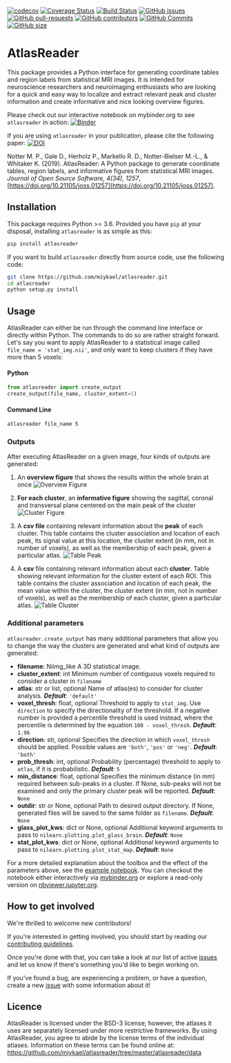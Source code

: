 [![codecov](https://codecov.io/gh/miykael/atlasreader/branch/master/graph/badge.svg)](https://codecov.io/gh/miykael/atlasreader)
[![Coverage Status](https://coveralls.io/repos/github/miykael/atlasreader/badge.svg?branch=master)](https://coveralls.io/github/miykael/atlasreader?branch=master)
[![Build Status](https://travis-ci.org/miykael/atlasreader.svg?branch=master)](https://travis-ci.org/miykael/atlasreader)
[![GitHub issues](https://img.shields.io/github/issues/miykael/atlasreader.svg)](https://github.com/miykael/atlasreader/issues/)
[![GitHub pull-requests](https://img.shields.io/github/issues-pr/miykael/atlasreader.svg)](https://github.com/miykael/atlasreader/pulls/)
[![GitHub contributors](https://img.shields.io/github/contributors/miykael/atlasreader.svg)](https://GitHub.com/miykael/atlasreader/graphs/contributors/)
[![GitHub Commits](https://github-basic-badges.herokuapp.com/commits/miykael/atlasreader.svg)](https://github.com/miykael/atlasreader/commits/master)
[![GitHub size](https://github-size-badge.herokuapp.com/miykael/atlasreader.svg)](https://github.com/miykael/atlasreader/archive/master.zip)

# AtlasReader

This package provides a Python interface for generating coordinate tables and
region labels from statistical MRI images. It is intended for neuroscience
researchers and neuroimaging enthusiasts who are looking for a quick and easy way
to localize and extract relevant peak and cluster information and create
informative and nice looking overview figures.

Please check out our interactive notebook on mybinder.org to see `atlasreader`
in action:
[![Binder](https://mybinder.org/badge_logo.svg)](https://mybinder.org/v2/gh/miykael/atlasreader/master?filepath=notebooks%2Fatlasreader.ipynb)

If you are using `atlasreader` in your publication, please cite the following paper:
[![DOI](http://joss.theoj.org/papers/10.21105/joss.01257/status.svg)](https://doi.org/10.21105/joss.01257)

Notter M. P., Gale D., Herholz P., Markello R. D., Notter-Bielser M.-L., & Whitaker K. (2019). AtlasReader: A Python package to generate coordinate tables, region labels, and informative figures from statistical MRI images. *Journal of Open Source Software, 4(34), 1257*, [https://doi.org/10.21105/joss.01257](https://doi.org/10.21105/joss.01257).


## Installation

This package requires Python >= 3.6. Provided you have `pip` at your disposal,
installing `atlasreader` is as simple as this:

```bash
pip install atlasreader
```

If you want to build `atlasreader` directly from source code, use the
following code:

```bash
git clone https://github.com/miykael/atlasreader.git
cd atlasreader
python setup.py install
```


## Usage

AtlasReader can either be run through the command line interface or directly
within Python. The commands to do so are rather straight forward. Let's say you
want to apply AtlasReader to a statistical image called
`file_name = 'stat_img.nii'`, and only want to keep clusters if they have more
than 5 voxels:

#### Python
```python
from atlasreader import create_output
create_output(file_name, cluster_extent=5)
```

#### Command Line
```bash
atlasreader file_name 5
```


### Outputs

After executing AtlasReader on a given image, four kinds of outputs are generated:

1. An **overview figure** that shows the results within the whole brain at once
   ![Overview Figure](paper/fig_overview_figure.png)

2. **For each cluster**, an **informative figure** showing the sagittal, coronal
   and transversal plane centered on the main peak of the cluster
   ![Cluster Figure](paper/fig_cluster_figure.png)

3. A **csv file** containing relevant information about the **peak** of each
   cluster. This table contains the cluster association and location of each
   peak, its signal value at this location, the cluster extent (in mm, not in
   number of voxels), as well as the membership of each peak, given a
   particular atlas.
   ![Table Peak](paper/table_peak.png)

4. A **csv** file containing relevant information about each **cluster**. Table
   showing relevant information for the cluster extent of each ROI. This table
   contains the cluster association and location of each peak, the mean value
   within the cluster, the cluster extent (in mm, not in number of voxels), as
   well as the membership of each cluster, given a particular atlas.
   ![Table Cluster](paper/table_cluster.png)


### Additional parameters

`atlasreader.create_output` has many additional parameters that allow you to change the way
the clusters are generated and what kind of outputs are generated:

- **filename**: Niimg_like
    A 3D statistical image.
- **cluster_extent**: int
    Minimum number of contiguous voxels required to consider a cluster in `filename`
- **atlas**: str or list, optional
    Name of atlas(es) to consider for cluster analysis. ***Default***: `'default'`
- **voxel_thresh**: float, optional
    Threshold to apply to `stat_img`.  Use `direction` to specify the
    directionality of the threshold. If a negative number is provided a
    percentile threshold is used instead, where the percentile is determined
    by the equation `100 - voxel_thresh`. ***Default***: `1.96`
- **direction**: str, optional
    Specifies the direction in which `voxel_thresh` should be applied. Possible
    values are `'both'`, `'pos'` or `'neg'`. ***Default***: `'both'`
- **prob_thresh**: int, optional
    Probability (percentage) threshold to apply to `atlas`, if it is
    probabilistic. ***Default***: `5`
- **min_distance**: float, optional
    Specifies the minimum distance (in mm) required between sub-peaks in a
    cluster. If None, sub-peaks will not be examined and only the primary
    cluster peak will be reported. ***Default***: `None`
- **outdir**: str or None, optional
    Path to desired output directory. If None, generated files will be
    saved to the same folder as `filename`. ***Default***: `None`
- **glass_plot_kws**: dict or None, optional
    Additional keyword arguments to pass to `nilearn.plotting.plot_glass_brain`.
    ***Default***: `None`
- **stat_plot_kws**: dict or None, optional
    Additional keyword arguments to pass to `nilearn.plotting.plot_stat_map`.
    ***Default***: `None`

For a more detailed explanation about the toolbox and the effect of the
parameters above, see the [example notebook](https://github.com/miykael/atlasreader/blob/master/notebooks/atlasreader.ipynb).
You can checkout the notebook either interactively via [mybinder.org](https://mybinder.org/v2/gh/miykael/atlasreader/master?filepath=notebooks%2Fatlasreader.ipynb) or explore a read-only version on [nbviewer.jupyter.org](https://nbviewer.jupyter.org/github/miykael/atlasreader/blob/master/notebooks/atlasreader.ipynb).


## How to get involved

We're thrilled to welcome new contributors!

If you're interested in getting involved, you should start by reading our
[contributing guidelines](CONTRIBUTING.md).

Once you're done with that, you can take a look at our list of active
[issues](https://github.com/miykael/atlasreader/issues) and let us know if
there's something you'd like to begin working on.

If you've found a bug, are experiencing a problem, or have a question, create a
new [issue](https://github.com/miykael/atlasreader/issues) with some information
about it!


## Licence

AtlasReader is licensed under the BSD-3 license; however, the atlases it uses
are separately licensed under more restrictive frameworks.
By using AtlasReader, you agree to abide by the license terms of the
individual atlases. Information on these terms can be found online at:
https://github.com/miykael/atlasreader/tree/master/atlasreader/data
